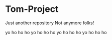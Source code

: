 # Tom-Project
Just another repository
Not anymore folks!

yo ho ho ho
yo ho ho ho
yo ho ho ho
yo ho ho ho
